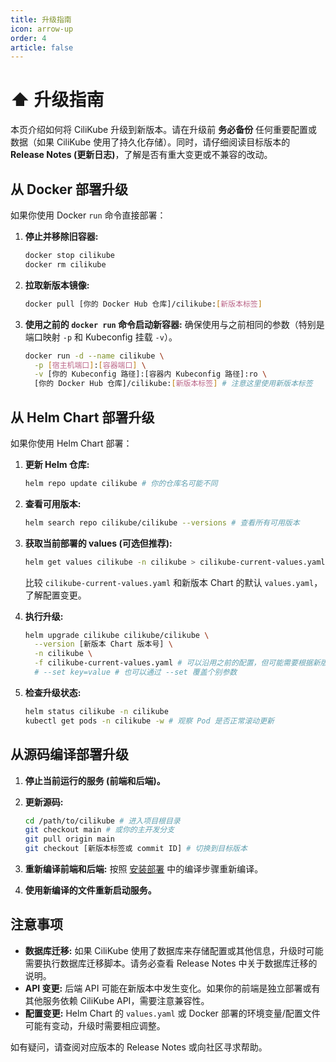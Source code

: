 ```yaml
---
title: 升级指南
icon: arrow-up
order: 4
article: false
---
```


# ⬆️ 升级指南

本页介绍如何将 CiliKube 升级到新版本。请在升级前 **务必备份** 任何重要配置或数据（如果 CiliKube 使用了持久化存储）。同时，请仔细阅读目标版本的 **Release Notes (更新日志)**，了解是否有重大变更或不兼容的改动。

## 从 Docker 部署升级

如果你使用 Docker `run` 命令直接部署：

1.  **停止并移除旧容器:**
    ```bash
    docker stop cilikube
    docker rm cilikube
    ```

2.  **拉取新版本镜像:**
    ```bash
    docker pull [你的 Docker Hub 仓库]/cilikube:[新版本标签]
    ```

3.  **使用之前的 `docker run` 命令启动新容器:**
    确保使用与之前相同的参数（特别是端口映射 `-p` 和 Kubeconfig 挂载 `-v`）。
    ```bash
    docker run -d --name cilikube \
      -p [宿主机端口]:[容器端口] \
      -v [你的 Kubeconfig 路径]:[容器内 Kubeconfig 路径]:ro \
      [你的 Docker Hub 仓库]/cilikube:[新版本标签] # 注意这里使用新版本标签
    ```

## 从 Helm Chart 部署升级

如果你使用 Helm Chart 部署：

1.  **更新 Helm 仓库:**
    ```bash
    helm repo update cilikube # 你的仓库名可能不同
    ```

2.  **查看可用版本:**
    ```bash
    helm search repo cilikube/cilikube --versions # 查看所有可用版本
    ```

3.  **获取当前部署的 values (可选但推荐):**
    ```bash
    helm get values cilikube -n cilikube > cilikube-current-values.yaml
    ```
    比较 `cilikube-current-values.yaml` 和新版本 Chart 的默认 `values.yaml`，了解配置变更。

4.  **执行升级:**
    ```bash
    helm upgrade cilikube cilikube/cilikube \
      --version [新版本 Chart 版本号] \
      -n cilikube \
      -f cilikube-current-values.yaml # 可以沿用之前的配置，但可能需要根据新版本调整
      # --set key=value # 也可以通过 --set 覆盖个别参数
    ```

5.  **检查升级状态:**
    ```bash
    helm status cilikube -n cilikube
    kubectl get pods -n cilikube -w # 观察 Pod 是否正常滚动更新
    ```

## 从源码编译部署升级

1.  **停止当前运行的服务 (前端和后端)。**

2.  **更新源码:**
    ```bash
    cd /path/to/cilikube # 进入项目根目录
    git checkout main # 或你的主开发分支
    git pull origin main
    git checkout [新版本标签或 commit ID] # 切换到目标版本
    ```

3.  **重新编译前端和后端:**
    按照 [安装部署](./installation.md#方式三从源码编译部署面向开发者贡献者) 中的编译步骤重新编译。

4.  **使用新编译的文件重新启动服务。**

## 注意事项

*   **数据库迁移:** 如果 CiliKube 使用了数据库来存储配置或其他信息，升级时可能需要执行数据库迁移脚本。请务必查看 Release Notes 中关于数据库迁移的说明。
*   **API 变更:** 后端 API 可能在新版本中发生变化。如果你的前端是独立部署或有其他服务依赖 CiliKube API，需要注意兼容性。
*   **配置变更:** Helm Chart 的 `values.yaml` 或 Docker 部署的环境变量/配置文件可能有变动，升级时需要相应调整。

如有疑问，请查阅对应版本的 Release Notes 或向社区寻求帮助。